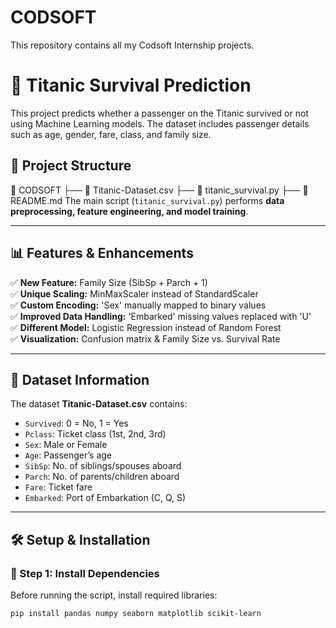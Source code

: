 # CODSOFT
This repository contains all my Codsoft Internship projects.
# 🚢 Titanic Survival Prediction

This project predicts whether a passenger on the Titanic survived or not using Machine Learning models. The dataset includes passenger details such as age, gender, fare, class, and family size.

## 📂 Project Structure
📁 CODSOFT
├── 📄 Titanic-Dataset.csv
├── 📄 titanic_survival.py
├── 📄 README.md
The main script (`titanic_survival.py`) performs **data preprocessing, feature engineering, and model training**.

---

## 📊 Features & Enhancements
✅ **New Feature:** Family Size (SibSp + Parch + 1)  
✅ **Unique Scaling:** MinMaxScaler instead of StandardScaler  
✅ **Custom Encoding:** 'Sex' manually mapped to binary values  
✅ **Improved Data Handling:** 'Embarked' missing values replaced with 'U'  
✅ **Different Model:** Logistic Regression instead of Random Forest  
✅ **Visualization:** Confusion matrix & Family Size vs. Survival Rate  

---

## 📂 Dataset Information
The dataset **Titanic-Dataset.csv** contains:  
- `Survived`: 0 = No, 1 = Yes  
- `Pclass`: Ticket class (1st, 2nd, 3rd)  
- `Sex`: Male or Female  
- `Age`: Passenger’s age  
- `SibSp`: No. of siblings/spouses aboard  
- `Parch`: No. of parents/children aboard  
- `Fare`: Ticket fare  
- `Embarked`: Port of Embarkation (C, Q, S)  

---

## 🛠 Setup & Installation

### **🔹 Step 1: Install Dependencies**
Before running the script, install required libraries:  
```sh
pip install pandas numpy seaborn matplotlib scikit-learn

